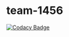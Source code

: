 # team-1456

[![Codacy Badge](https://api.codacy.com/project/badge/Grade/c055c00cfef8484f9e946141d120d18c)](https://app.codacy.com/gh/BuildForSDGCohort2/team-1456-Frontend?utm_source=github.com&utm_medium=referral&utm_content=BuildForSDGCohort2/team-1456-Frontend&utm_campaign=Badge_Grade_Settings)